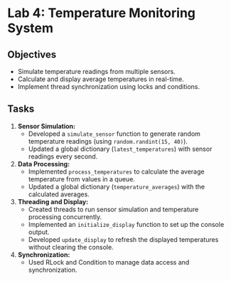 # Lab 4: Temperature Monitoring System

## Objectives
- Simulate temperature readings from multiple sensors.
- Calculate and display average temperatures in real-time.
- Implement thread synchronization using locks and conditions.

## Tasks
1. **Sensor Simulation:**
   - Developed a `simulate_sensor` function to generate random temperature readings (using `random.randint(15, 40)`).
   - Updated a global dictionary (`latest_temperatures`) with sensor readings every second.
2. **Data Processing:**
   - Implemented `process_temperatures` to calculate the average temperature from values in a queue.
   - Updated a global dictionary (`temperature_averages`) with the calculated averages.
3. **Threading and Display:**
   - Created threads to run sensor simulation and temperature processing concurrently.
   - Implemented an `initialize_display` function to set up the console output.
   - Developed `update_display` to refresh the displayed temperatures without clearing the console.
4. **Synchronization:**
   - Used RLock and Condition to manage data access and synchronization.
